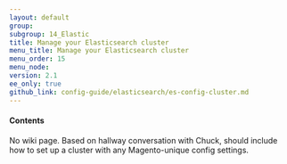 ```yaml
---
layout: default
group:
subgroup: 14_Elastic
title: Manage your Elasticsearch cluster
menu_title: Manage your Elasticsearch cluster
menu_order: 15
menu_node:
version: 2.1
ee_only: true
github_link: config-guide/elasticsearch/es-config-cluster.md
---
```


#### Contents

No wiki page. Based on hallway conversation with Chuck, should include how to set up a cluster with any Magento-unique config settings.

